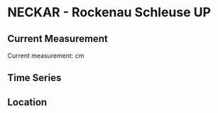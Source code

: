 # NECKAR - Rockenau Schleuse UP

## Current Measurement

Current measurement: <Value topic="rivers/pegel-online/NECKAR/Rockenau-Schleuse-UP/measurementValue"/> cm

## Time Series

<TimeSeries topic="rivers/pegel-online/NECKAR/Rockenau-Schleuse-UP/measurementValue" period="week" />

## Location

<WorldMap>
  <Marker lat="None" lon="None" labelTopic="rivers/pegel-online/NECKAR/Rockenau-Schleuse-UP/measurementValue" />
</WorldMap>
